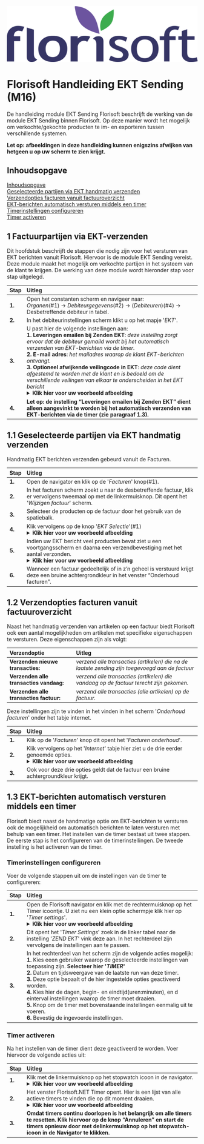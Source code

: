 <img src="../../fslogo.png">

# Florisoft Handleiding EKT Sending (M16)
  

De handleiding module EKT Sending Florisoft beschrijft de werking van de module EKT Sending binnen Florisoft. Op deze manier wordt het mogelijk om verkochte/gekochte producten te im- en exporteren tussen verschillende systemen.

**Let op: afbeeldingen in deze handleiding kunnen enigszins afwijken van hetgeen u op uw scherm te zien krijgt.**


## Inhoudsopgave

[Inhoudsopgave](#inhoudsopgave)  
[Geselecteerde partijen via EKT handmatig verzenden](#11-geselecteerde-partijen-via-ekt-handmatig-verzenden)  
[Verzendopties facturen vanuit factuuroverzicht](#12-verzendopties-facturen-vanuit-factuuroverzicht)  
[EKT-berichten automatisch versturen middels een timer](#13-ekt-berichten-automatisch-versturen-middels-een-timer)  
[Timerinstellingen configureren](#timerinstellingen-configureren)  
[Timer activeren](#timer-activeren)


## 1 Factuurpartijen via EKT-verzenden

Dit hoofdstuk beschrijft de stappen die nodig zijn voor het versturen van EKT berichten vanuit Florisoft. Hiervoor is de module
EKT Sending vereist. Deze module maakt het mogelijk om verkochte partijen in het systeem van de klant te krijgen. De werking van deze module wordt hieronder stap voor stap uitgelegd.

|Stap|Uitleg|
|:--|:--|
|**1.**|Open het constanten scherm en navigeer naar:<br> *Organen*(#1) → *Debiteurgegevens*(#2) → (*Debiteuren*)(#4) → Desbetreffende debiteur in tabel.|
|**2.**|In het debiteurinstellingen scherm klikt u op het mapje '*EKT*'.|
|**3.**|U past hier de volgende instellingen aan:<br>**1.** **Leveringen emailen bij Zenden EKT**: *deze instelling zorgt ervoor dat de debiteur gemaild wordt bij het automatisch verzenden van EKT-berichten via de timer.* <br> **2.** **E-mail adres**: *het mailadres waarop de klant EKT-berichten ontvangt.* <br> **3.** **Optioneel afwijkende veilingcode in EKT**: *deze code dient afgestemd te worden met de klant en is bedoeld om de verschillende veilingen van elkaar te onderscheiden in het EKT bericht*<details><summary><b>Klik hier voor uw voorbeeld afbeelding<b></summary><img src=".Commisionair handleiding NL/media/image1.png"></details>|  
|**4.**|**Let op: de instelling “Leveringen emailen bij Zenden EKT” dient alleen aangevinkt te worden bij het automatisch verzenden van EKT-berichten via de timer (zie paragraaf 1.3).**|



## 1.1 Geselecteerde partijen via EKT handmatig verzenden

Handmatig EKT berichten verzenden gebeurd vanuit de Facturen.

|Stap|Uitleg|
|:--|:--|
|**1.**|Open de navigator en klik op de '*Facturen*' knop(#1).|
|**2.**|In het facturen scherm zoekt u naar de desbetreffende factuur, klik er vervolgens tweemaal op met de linkermuisknop. Dit opent het '*Wijzigen factuur*' scherm.|
|**3.**|Selecteer de producten op de factuur door het gebruik van de spatiebalk.|
|**4.**|Klik vervolgens op de knop '*EKT Selectie*'(#1)<details><summary><b>Klik hier voor uw voorbeeld afbeelding<b></summary><img src=".Commisionair handleiding NL/media/image3.png"></details>|
|**5.**|Indien uw EKT bericht veel producten bevat ziet u een voortgangsscherm en daarna een verzendbevestiging met het aantal verzonden.<details><summary><b>Klik hier voor uw voorbeeld afbeelding<b></summary><img src=".Commisionair handleiding NL/media/image5.png"><br><img src=".Commisionair handleiding NL/media/image4.png"></details> |
|**6.**|Wanneer een factuur gedeeltelijk of in z’n geheel is verstuurd krijgt deze een bruine achtergrondkleur in het venster “Onderhoud facturen”.|


## 1.2 Verzendopties facturen vanuit factuuroverzicht

Naast het handmatig verzenden van artikelen op een factuur biedt Florisoft ook een aantal mogelijkheden om artikelen met specifieke eigenschappen te versturen. Deze eigenschappen zijn als volgt:

|Verzendoptie|Uitleg|
|:--|:--|
|**Verzenden nieuwe transacties:**|*verzend alle transacties (artikelen) die na de laatste zending zijn toegevoegd aan de factuur*|
|**Verzenden alle transacties vandaag:**|*verzend alle transacties (artikelen) die vandaag op de factuur terecht zijn gekomen.*|
|**Verzenden alle transacties factuur:**|*verzend alle transacties (alle artikelen) op de factuur.*|

Deze instellingen zijn te vinden in het vinden in het scherm '*Onderhoud facturen*' onder het tabje internet. 

|Stap|Uitleg|
|:--|:--|
|**1.**|Klik op de '*Facturen*' knop dit opent het '*Facturen onderhoud*'.|
|**2.**|Klik vervolgens op het '*Internet*' tabje hier ziet u de drie eerder genoemde opties.<details><summary><b>Klik hier voor uw voorbeeld afbeelding<b></summary><img src=".Commisionair handleiding NL/media/image11.png"></details>|
|**3.**|Ook voor deze drie opties geldt dat de factuur een bruine achtergroundkleur krijgt.|

## 1.3 EKT-berichten automatisch versturen middels een timer

Florisoft biedt naast de handmatige optie om EKT-berichten te versturen ook de mogelijkheid om automatisch berichten te laten versturen met behulp van een timer. Het instellen van de timer bestaat uit twee stappen. De eerste stap is het configureren van de timerinstellingen. De tweede instelling is het activeren van de timer.

### Timerinstellingen configureren

Voer de volgende stappen uit om de instellingen van de timer te configureren:

|Stap|Uitleg|
|:--|:--|
|**1.**|Open de Florisoft navigator en klik met de rechtermuisknop op het Timer icoontje. U ziet nu een klein optie schermpje klik hier op '*Timer settings*'.<details><summary><b>Klik hier voor uw voorbeeld afbeelding<b></summary><img src=".Commisionair handleiding NL/media/image7.png"></details>|
|**2.**|Dit opent het '*Timer Settings*' zoek in de linker tabel naar de instelling '*ZEND EKT*' vink deze aan. In het rechterdeel zijn vervolgens de instellingen aan te passen. |
|**3.**|In het rechterdeel van het scherm zijn de volgende acties mogelijk:<br>**1.** Kies eeen gebruiker waarop de geselecteerde instellingen van toepassing zijn. **Selecteer hier '*TIMER*'**<br>**2.** Datum en tijdsweergave van de laatste run van deze timer.<br>**3.** Deze optie bepaalt of de hier ingestelde opties geactiveerd worden.<br>**4.** Kies hier de dagen, begin- en eindtijd(uren:minuten), en d einterval instellingen waarop de timer moet draaien.<br>**5.** Knop om de timer met bovenstaande instellingen eenmalig uit te voeren.<br>**6.** Bevestig de ingevoerde instellingen.|


### Timer activeren

Na het instellen van de timer dient deze geactiveerd te worden. Voer hiervoor de volgende acties uit:

|Stap|Uitleg|
|:--|:--|
|**1.**|Klik met de linkermuisknop op het stopwatch icoon in de navigator.<details><summary><b>Klik hier voor uw voorbeeld afbeelding<b></summary><img src=".Commisionair handleiding NL/media/image9.png"></details>|
|**2.**|Het venster Florisoft.NET Timer opent. Hier is een lijst van alle actieve timers te vinden die op dit moment draaien.<details><summary><b>Klik hier voor uw voorbeeld afbeelding<b></summary><img src=".Commisionair handleiding NL/media/image10.png"></details>|
|**3.**|**Omdat timers continu doorlopen is het belangrijk om alle timers te resetten. Klik hiervoor op de knop “Annuleren” en start de timers opnieuw door met delinkermuisknop op het stopwatch-icoon in de Navigator te klikken.**|
